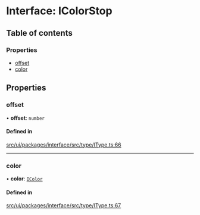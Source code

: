 # Interface: IColorStop

## Table of contents

### Properties

- [offset](IColorStop.md#offset)
- [color](IColorStop.md#color)

## Properties

### offset

• **offset**: `number`

#### Defined in

[src/ui/packages/interface/src/type/IType.ts:66](https://github.com/leaferjs/leafer-ui/blob/38558928fc1be6d4d216bb813fcdb043c6cbb533/packages/interface/src/type/IType.ts#L66)

___

### color

• **color**: [`IColor`](../modules.md#icolor)

#### Defined in

[src/ui/packages/interface/src/type/IType.ts:67](https://github.com/leaferjs/leafer-ui/blob/38558928fc1be6d4d216bb813fcdb043c6cbb533/packages/interface/src/type/IType.ts#L67)
